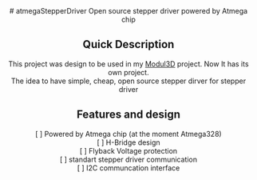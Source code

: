 <div align="center">
# atmegaStepperDriver  
Open source stepper driver powered by Atmega chip

## Quick Description
This project was design to be used in my [Modul3D](https://github.com/eGuardianDev/Modul3D) project.
Now It has its own project.  
The idea to have simple, cheap, open source stepper dirver for stepper driver

## Features and design   
 [ ] Powered by Atmega chip (at the moment Atmega328)  
 [ ] H-Bridge design  
 [ ] Flyback Voltage protection  
 [ ] standart stepper driver communication  
 [ ] I2C communcation interface  
</div>
